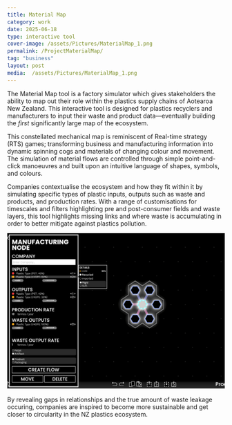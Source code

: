 ```yaml
---
title: Material Map
category: work
date: 2025-06-18
type: interactive tool
cover-image: /assets/Pictures/MaterialMap_1.png
permalink: /ProjectMaterialMap/
tag: "business"
layout: post
media:  /assets/Pictures/MaterialMap_1.png
---
```

The Material Map tool is a factory simulator which gives stakeholders the ability to map out their role within the plastics supply chains of Aotearoa New Zealand. This interactive tool is designed for plastics recyclers and manufacturers to input their waste and product data—eventually building the *first* significantly large map of the ecosystem.

This constellated mechanical map is reminiscent of Real-time strategy (RTS) games; transforming business and manufacturing information into dynamic spinning cogs and materials of changing colour and movement. The simulation of material flows are controlled through simple point-and-click manoeuvres and built upon an intuitive language of shapes, symbols, and colours.

Companies contextualise the ecosystem and how they fit within it by simulating specific types of plastic inputs, outputs such as waste and products, and production rates. With a range of customisations for timescales and filters highlighting pre and post-consumer fields and waste layers, this tool highlights missing links and where waste is accumulating in order to better mitigate against plastics pollution.

![Sub Image](/assets/Pictures/materialmap2.png)

By revealing gaps in relationships and the true amount of waste leakage occuring, companies are inspired to become more sustainable and get closer to circularity in the NZ plastics ecosystem.
